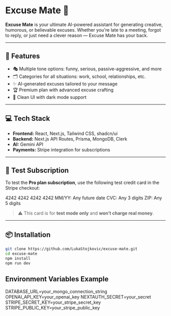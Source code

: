 # Excuse Mate 🙈

**Excuse Mate** is your ultimate AI-powered assistant for generating creative, humorous, or believable excuses. Whether you're late to a meeting, forgot to reply, or just need a clever reason — Excuse Mate has your back.

---

## 🚀 Features

- 🎭 Multiple tone options: funny, serious, passive-aggressive, and more
- 🗂️ Categories for all situations: work, school, relationships, etc.
- ✨ AI-generated excuses tailored to your message
- 🏆 Premium plan with advanced excuse crafting
- 🌙 Clean UI with dark mode support

---

## 💻 Tech Stack

- **Frontend:** React, Next.js, Tailwind CSS, shadcn/ui
- **Backend:** Next.js API Routes, Prisma, MongoDB, Clerk
- **AI:** Gemini API
- **Payments:** Stripe integration for subscriptions

---

## 🧪 Test Subscription

To test the **Pro plan subscription**, use the following test credit card in the Stripe checkout:

4242 4242 4242 4242
MM/YY: Any future date
CVC: Any 3 digits
ZIP: Any 5 digits

> ⚠️ This card is for **test mode only** and **won’t charge real money**.

---

## 📦 Installation

```bash
git clone https://github.com/LukaStojkovic/excuse-mate.git
cd excuse-mate
npm install
npm run dev
```

## Environment Variables Example

DATABASE_URL=your_mongo_connection_string
OPENAI_API_KEY=your_openai_key
NEXTAUTH_SECRET=your_secret
STRIPE_SECRET_KEY=your_stripe_secret_key
STRIPE_PUBLIC_KEY=your_stripe_public_key
